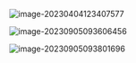 ![image-20230404123407577](https://learnone.oss-cn-beijing.aliyuncs.com/pic/202311062225702.png)

![image-20230905093606456](https://learnone.oss-cn-beijing.aliyuncs.com/pic/202311062225024.png)

![image-20230905093801696](https://learnone.oss-cn-beijing.aliyuncs.com/pic/202311062225378.png)
